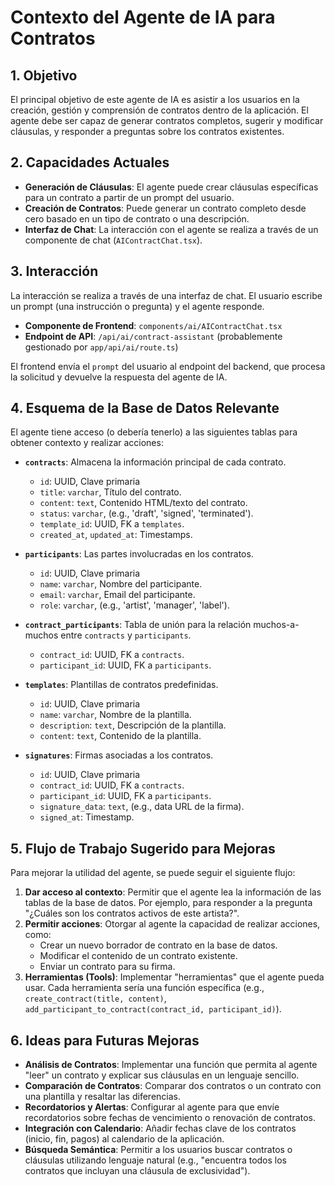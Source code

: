 
# Contexto del Agente de IA para Contratos

## 1. Objetivo

El principal objetivo de este agente de IA es asistir a los usuarios en la creación, gestión y comprensión de contratos dentro de la aplicación. El agente debe ser capaz de generar contratos completos, sugerir y modificar cláusulas, y responder a preguntas sobre los contratos existentes.

## 2. Capacidades Actuales

- **Generación de Cláusulas**: El agente puede crear cláusulas específicas para un contrato a partir de un prompt del usuario.
- **Creación de Contratos**: Puede generar un contrato completo desde cero basado en un tipo de contrato o una descripción.
- **Interfaz de Chat**: La interacción con el agente se realiza a través de un componente de chat (`AIContractChat.tsx`).

## 3. Interacción

La interacción se realiza a través de una interfaz de chat. El usuario escribe un prompt (una instrucción o pregunta) y el agente responde.

- **Componente de Frontend**: `components/ai/AIContractChat.tsx`
- **Endpoint de API**: `/api/ai/contract-assistant` (probablemente gestionado por `app/api/ai/route.ts`)

El frontend envía el `prompt` del usuario al endpoint del backend, que procesa la solicitud y devuelve la respuesta del agente de IA.

## 4. Esquema de la Base de Datos Relevante

El agente tiene acceso (o debería tenerlo) a las siguientes tablas para obtener contexto y realizar acciones:

- **`contracts`**: Almacena la información principal de cada contrato.
  - `id`: UUID, Clave primaria
  - `title`: `varchar`, Título del contrato.
  - `content`: `text`, Contenido HTML/texto del contrato.
  - `status`: `varchar`, (e.g., 'draft', 'signed', 'terminated').
  - `template_id`: UUID, FK a `templates`.
  - `created_at`, `updated_at`: Timestamps.

- **`participants`**: Las partes involucradas en los contratos.
  - `id`: UUID, Clave primaria
  - `name`: `varchar`, Nombre del participante.
  - `email`: `varchar`, Email del participante.
  - `role`: `varchar`, (e.g., 'artist', 'manager', 'label').

- **`contract_participants`**: Tabla de unión para la relación muchos-a-muchos entre `contracts` y `participants`.
  - `contract_id`: UUID, FK a `contracts`.
  - `participant_id`: UUID, FK a `participants`.

- **`templates`**: Plantillas de contratos predefinidas.
  - `id`: UUID, Clave primaria
  - `name`: `varchar`, Nombre de la plantilla.
  - `description`: `text`, Descripción de la plantilla.
  - `content`: `text`, Contenido de la plantilla.

- **`signatures`**: Firmas asociadas a los contratos.
  - `id`: UUID, Clave primaria
  - `contract_id`: UUID, FK a `contracts`.
  - `participant_id`: UUID, FK a `participants`.
  - `signature_data`: `text`, (e.g., data URL de la firma).
  - `signed_at`: Timestamp.

## 5. Flujo de Trabajo Sugerido para Mejoras

Para mejorar la utilidad del agente, se puede seguir el siguiente flujo:

1.  **Dar acceso al contexto**: Permitir que el agente lea la información de las tablas de la base de datos. Por ejemplo, para responder a la pregunta "¿Cuáles son los contratos activos de este artista?".
2.  **Permitir acciones**: Otorgar al agente la capacidad de realizar acciones, como:
    - Crear un nuevo borrador de contrato en la base de datos.
    - Modificar el contenido de un contrato existente.
    - Enviar un contrato para su firma.
3.  **Herramientas (Tools)**: Implementar "herramientas" que el agente pueda usar. Cada herramienta sería una función específica (e.g., `create_contract(title, content)`, `add_participant_to_contract(contract_id, participant_id)`).

## 6. Ideas para Futuras Mejoras

- **Análisis de Contratos**: Implementar una función que permita al agente "leer" un contrato y explicar sus cláusulas en un lenguaje sencillo.
- **Comparación de Contratos**: Comparar dos contratos o un contrato con una plantilla y resaltar las diferencias.
- **Recordatorios y Alertas**: Configurar al agente para que envíe recordatorios sobre fechas de vencimiento o renovación de contratos.
- **Integración con Calendario**: Añadir fechas clave de los contratos (inicio, fin, pagos) al calendario de la aplicación.
- **Búsqueda Semántica**: Permitir a los usuarios buscar contratos o cláusulas utilizando lenguaje natural (e.g., "encuentra todos los contratos que incluyan una cláusula de exclusividad").
